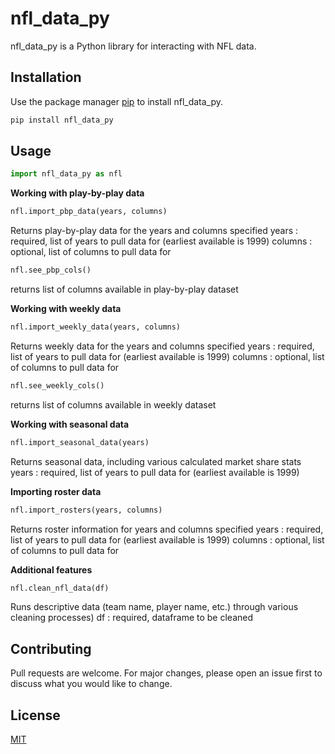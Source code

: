 # nfl_data_py

nfl_data_py is a Python library for interacting with NFL data.

## Installation

Use the package manager [pip](https://pip.pypa.io/en/stable/) to install nfl_data_py.

```bash
pip install nfl_data_py
```

## Usage

```python
import nfl_data_py as nfl
```

**Working with play-by-play data**
```python
nfl.import_pbp_data(years, columns)
```
Returns play-by-play data for the years and columns specified
years
: required, list of years to pull data for (earliest available is 1999)
columns
: optional, list of columns to pull data for

```python
nfl.see_pbp_cols()
```
returns list of columns available in play-by-play dataset

**Working with weekly data**
```python
nfl.import_weekly_data(years, columns)
```
Returns weekly data for the years and columns specified
years
: required, list of years to pull data for (earliest available is 1999)
columns
: optional, list of columns to pull data for

```python
nfl.see_weekly_cols()
```
returns list of columns available in weekly dataset

**Working with seasonal data**
```python
nfl.import_seasonal_data(years)
```
Returns seasonal data, including various calculated market share stats
years
: required, list of years to pull data for (earliest available is 1999)

**Importing roster data**
```python
nfl.import_rosters(years, columns)
```
Returns roster information for years and columns specified
years
: required, list of years to pull data for (earliest available is 1999)
columns
: optional, list of columns to pull data for

**Additional features**
```python
nfl.clean_nfl_data(df)
```
Runs descriptive data (team name, player name, etc.) through various cleaning processes)
df
: required, dataframe to be cleaned

## Contributing
Pull requests are welcome. For major changes, please open an issue first to discuss what you would like to change.

## License
[MIT](https://choosealicense.com/licenses/mit/)
